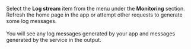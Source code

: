 Select the **Log stream** item from the menu under the **Monitoring** section. Refresh the home page in the app or attempt other requests to generate some log messages.<br>
<br>
You will see any log messages generated by your app and messages generated by the service in the output.